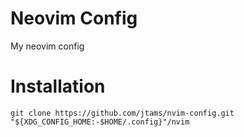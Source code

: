 # Neovim Config

My neovim config

# Installation

`git clone https://github.com/jtams/nvim-config.git "${XDG_CONFIG_HOME:-$HOME/.config}"/nvim`
